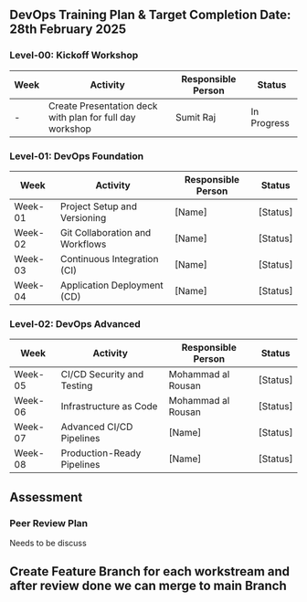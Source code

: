 ## DevOps Training Plan & Target Completion Date: 28th February 2025

### Level-00: Kickoff Workshop

| Week  | Activity   | Responsible Person | Status |
|--------|------------|--------------------|--------|
| -      | Create Presentation deck with plan for full day workshop | Sumit Raj             | In Progress |

### Level-01: DevOps Foundation

| Week  | Activity                                  | Responsible Person | Status |
|--------|------------------------------------------|--------------------|--------|
| Week-01 | Project Setup and Versioning          | [Name]             | [Status] |
| Week-02 | Git Collaboration and Workflows       | [Name]             | [Status] |
| Week-03 | Continuous Integration (CI)              | [Name]             | [Status] |
| Week-04 | Application Deployment  (CD)           | [Name]             | [Status] |

### Level-02: DevOps Advanced

| Week  | Activity                                | Responsible Person | Status |
|--------|----------------------------------------|--------------------|--------|
| Week-05 | CI/CD Security and Testing         | Mohammad al Rousan            | [Status] |
| Week-06 | Infrastructure as Code             | Mohammad al Rousan             | [Status] |
| Week-07 | Advanced CI/CD Pipelines           | [Name]             | [Status] |
| Week-08 | Production-Ready Pipelines         | [Name]             | [Status] |

## Assessment
### Peer Review Plan

Needs to be discuss

## Create Feature Branch for each workstream and after review done we can merge to main Branch
